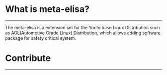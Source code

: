 # What is meta-elisa?

------------

The meta-elisa is a extension set for the Yocto base Linux Distribution such as AGL(Automotive Grade Linux) Distribution, which allows adding software package for safety critical system.


# Contribute

------------




